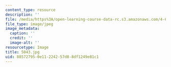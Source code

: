 ```yaml
---
content_type: resource
description: ''
file: /media/https%3A/open-learning-course-data-rc.s3.amazonaws.com/4-614-religious-architecture-and-islamic-cultures-fall-2002/885727950e11224257d88df1249e81c1_5043.jpg
file_type: image/jpeg
image_metadata:
  caption: ''
  credit: ''
  image-alt: ''
resourcetype: Image
title: 5043.jpg
uid: 88572795-0e11-2242-57d8-8df1249e81c1
---
```

